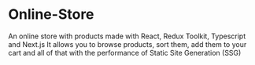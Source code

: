 # Online-Store
An online store with products made with React, Redux Toolkit, Typescript and Next.js
It allows you to browse products, sort them, add them to your cart and all of that with the performance of Static Site Generation (SSG)
